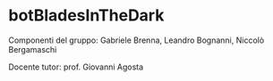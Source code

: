 # botBladesInTheDark

Componenti del gruppo:
Gabriele Brenna, Leandro Bognanni, Niccolò Bergamaschi

Docente tutor:
prof. Giovanni Agosta
